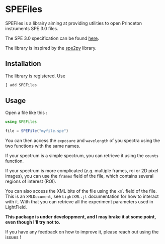 # SPEFiles

SPEFiles is a librairy aiming at providing utilities to open Princeton
instruments SPE 3.0 files. 

The SPE 3.0 specification can be found
[here](https://raw.githubusercontent.com/hududed/pyControl/master/Manual/LightField/Add-in%20and%20Automation%20SDK/SPE%203.0%20File%20Format%20Specification.pdf).

The library is inspired by the [spe2py](https://github.com/ashirsch/spe2py)
library.

## Installation

The library is registered. Use

```julia
] add SPEFiles
```

## Usage

Open a file like this :

```julia
using SPEFiles

file = SPEFile("myfile.spe")
```

You can then access the `exposure` and `wavelength` of you spectra using the two
functions with the same names.

If your spectrum is a simple spectrum, you can retrieve it using the `counts`
function.

If your spectrum is more complicated (*e.g.* multiple frames, roi or 2D pixel
images), you can use the `frames` field of the file, which contains several
regions of interest (ROI).

You can also access the XML bits of the file using the `xml` field of the file.
This is an `XMLDocument`, see `LightXML.jl` documentation for how to interact
with it. With that you can retrieve all the experiment parameters used in
LightField.

**This package is under developpment, and I may brake it at some point, even though I'll try not to.**

If you have any feedback on how to improve it, please reach out using the issues
!
